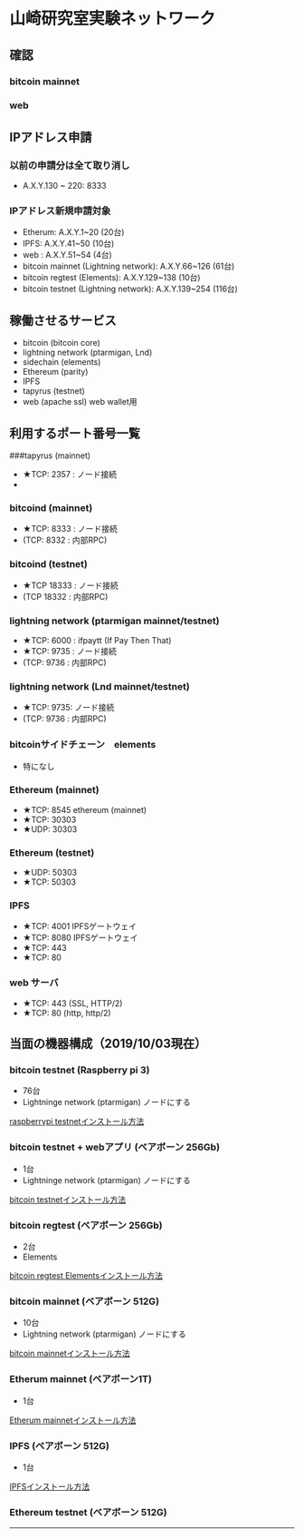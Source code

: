 # 山崎研究室実験ネットワーク

## 確認

### bitcoin mainnet

### web


## IPアドレス申請

### 以前の申請分は全て取り消し

* A.X.Y.130 ~ 220: 8333
    
### IPアドレス新規申請対象

* Etherum: A.X.Y.1~20     (20台)
* IPFS: A.X.Y.41~50          (10台)
* web : A.X.Y.51~54           (4台)
* bitcoin mainnet (Lightning network): A.X.Y.66~126      (61台)
* bitcoin regtest (Elements): A.X.Y.129~138             (10台)
* bitcoin testnet (Lightning network): A.X.Y.139~254   (116台)

## 稼働させるサービス

* bitcoin (bitcoin core)
* lightning network (ptarmigan, Lnd)
* sidechain (elements)
* Ethereum (parity)
* IPFS
* tapyrus (testnet)
* web (apache ssl) web wallet用


## 利用するポート番号一覧

###tapyrus (mainnet)

* ★TCP: 2357 : ノード接続
* 
### bitcoind (mainnet)

* ★TCP: 8333 : ノード接続
* (TCP: 8332 : 内部RPC)

### bitcoind (testnet)

* ★TCP 18333 : ノード接続
* (TCP 18332 : 内部RPC)

### lightning network (ptarmigan mainnet/testnet)

* ★TCP: 6000 	: ifpaytt (If Pay Then That)
* ★TCP: 9735 	: ノード接続
* (TCP: 9736 	: 内部RPC)

### lightning network (Lnd mainnet/testnet)

* ★TCP: 9735: ノード接続
* (TCP: 9736 : 内部RPC)

### bitcoinサイドチェーン　elements

* 特になし

### Ethereum (mainnet)

* ★TCP: 8545  ethereum (mainnet)
* ★TCP: 30303
* ★UDP: 30303

### Ethereum (testnet)

* ★UDP: 50303
* ★TCP: 50303

### IPFS

* ★TCP: 4001 IPFSゲートウェイ
* ★TCP: 8080 IPFSゲートウェイ
* ★TCP: 443
* ★TCP: 80

### web サーバ

* ★TCP: 443 (SSL, HTTP/2)
* ★TCP: 80 (http, http/2)

## 当面の機器構成（2019/10/03現在）


### bitcoin testnet (Raspberry pi 3)

* 76台
* Lightninge network (ptarmigan) ノードにする

[raspberrypi testnetインストール方法](./raspberrypi.md)

### bitcoin testnet + webアプリ (ベアボーン 256Gb)

* 1台
* Lightninge network (ptarmigan) ノードにする

[bitcoin testnetインストール方法](./bitcoin-core-testnet.md)

### bitcoin regtest  (ベアボーン 256Gb)

* 2台
* Elements

[bitcoin regtest Elementsインストール方法](./bitcoin-core-regtest-elements.md)


### bitcoin mainnet (ベアボーン 512G)

* 10台
* Lightning network (ptarmigan) ノードにする

[bitcoin mainnetインストール方法](./bitcoin-core-mainnet.md)


### Etherum mainnet (ベアボーン1T)

* 1台

[Etherum mainnetインストール方法](./etherum-main.md)

### IPFS (ベアボーン 512G)

* 1台

[IPFSインストール方法](./IPFS.md)


### Ethereum testnet (ベアボーン 512G)


---
